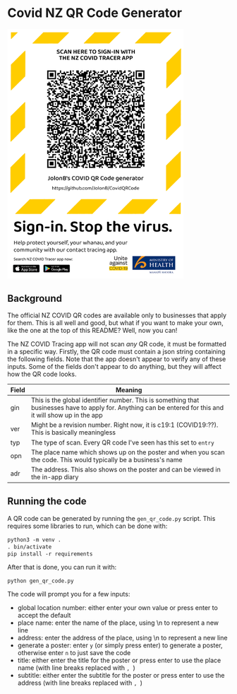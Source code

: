 # Covid NZ QR Code Generator

<img src="example.png" alt="fake covid qr code" width="400"/>

## Background

The official NZ COVID QR codes are available only to businesses that apply for them.
This is all well and good, but what if you want to make your own, like the one at the top of this README?
Well, now you can!

The NZ COVID Tracing app will not scan *any* QR code, it must be formatted in a specific way.
Firstly, the QR code must contain a json string containing the following fields.
Note that the app doesn't appear to verify any of these inputs.
Some of the fields don't appear to do anything, but they will affect how the QR code looks.

| Field | Meaning |
| --- | --- |
| gin | This is the global identifier number. This is something that businesses have to apply for. Anything can be entered for this and it will show up in the app |
| ver | Might be a revision number. Right now, it is c19:1 (COVID19:??). This is basically meaningless |
| typ | The type of scan. Every QR code I've seen has this set to `entry` |
| opn | The place name which shows up on the poster and when you scan the code. This would typically be a business's name |
| adr | The address. This also shows on the poster and can be viewed in the in-app diary |

## Running the code

A QR code can be generated by running the `gen_qr_code.py` script.
This requires some libraries to run, which can be done with:

```shell
python3 -m venv .
. bin/activate
pip install -r requirements
```

After that is done, you can run it with:

```shell
python gen_qr_code.py
```

The code will prompt you for a few inputs:

- global location number: either enter your own value or press enter to accept the default
- place name: enter the name of the place, using \n to represent a new line
- address: enter the address of the place, using \n to represent a new line
- generate a poster: enter `y` (or simply press enter) to generate a poster, otherwise enter `n` to just save the code
- title: either enter the title for the poster or press enter to use the place name (with line breaks replaced with `, `)
- subtitle: either enter the subtitle for the poster or press enter to use the address (with line breaks replaced with `, `)
